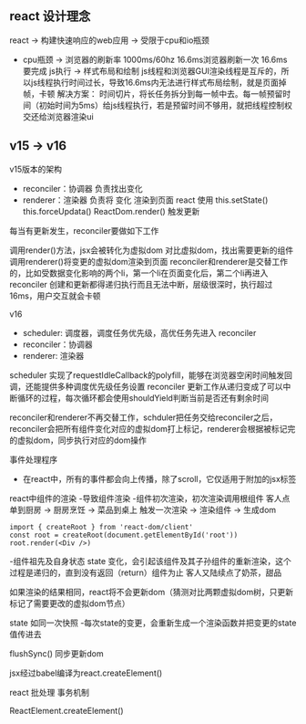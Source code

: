 ## react 设计理念
react -> 构建快速响应的web应用 -> 受限于cpu和io瓶颈
 - cpu瓶颈 -> 浏览器的刷新率 1000ms/60hz 16.6ms浏览器刷新一次
    16.6ms 要完成 js执行 -> 样式布局和绘制
    js线程和浏览器GUI渲染线程是互斥的，所以js线程执行时间过长，导致16.6ms内无法进行样式布局绘制，就是页面掉帧，卡顿
    解决方案： 时间切片，将长任务拆分到每一帧中去。每一帧预留时间（初始时间为5ms）给js线程执行，若是预留时间不够用，就把线程控制权交还给浏览器渲染ui

## v15 -> v16
v15版本的架构
 - reconciler：协调器 负责找出变化
 - renderer：渲染器 负责将 变化 渲染到页面
 react 使用 this.setState() this.forceUpdata() ReactDom.render() 触发更新

 每当有更新发生，reconciler要做如下工作

 调用render()方法，jsx会被转化为虚拟dom
 对比虚拟dom，找出需要更新的组件
 调用renderer()将变更的虚拟dom渲染到页面
reconciler和renderer是交替工作的，比如受数据变化影响的两个li，第一个li在页面变化后，第二个li再进入reconciler
创建和更新都得递归执行而且无法中断，层级很深时，执行超过16ms，用户交互就会卡顿

v16
 - scheduler: 调度器，调度任务优先级，高优任务先进入 reconciler
 - reconciler：协调器
 - renderer: 渲染器

scheduler 实现了requestIdleCallback的polyfill，能够在浏览器空闲时间触发回调，还能提供多种调度优先级任务设置
reconciler 更新工作从递归变成了可以中断循环的过程，每次循环都会使用shouldYield判断当前是否还有剩余时间

reconciler和renderer不再交替工作，schduler把任务交给reconciler之后，reconciler会把所有组件变化对应的虚拟dom打上标记，renderer会根据被标记完的虚拟dom，同步执行对应的dom操作











事件处理程序
 - 在react中，所有的事件都会向上传播，除了scroll，它仅适用于附加的jsx标签

react中组件的渲染
 -导致组件渲染
  -组件初次渲染，初次渲染调用根组件
    客人点单到厨房 -> 厨房烹饪 -> 菜品到桌上
    触发一次渲染 -> 渲染组件 -> 生成dom

    import { createRoot } from 'react-dom/client'
    const root = createRoot(document.getElementById('root'))
    root.render(<Div />)

  -组件祖先及自身状态 state 变化，会引起该组件及其子孙组件的重新渲染，这个过程是递归的，直到没有返回（return）组件为止
   客人又陆续点了奶茶，甜品

如果渲染的结果相同，react将不会更新dom（猜测对比两颗虚拟dom树，只更新标记了需要更改的虚拟dom节点）

state 如同一次快照
  -每次state的变更，会重新生成一个渲染函数并把变更的state值传进去

flushSync() 同步更新dom


jsx经过babel编译为react.createElement()


react 批处理 事务机制

ReactElement.createElement()